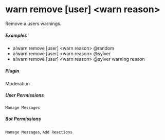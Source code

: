 # warn remove [user] &lt;warn reason&gt;

Remove a users warnings.
			

##### Examples

* a!warn remove [user] &lt;warn reason&gt; @random
* a!warn remove [user] &lt;warn reason&gt; @sylver
* a!warn remove [user] &lt;warn reason&gt; @sylver warning reason


##### Plugin
Moderation


##### User Permissions
`Manage Messages`


##### Bot Permissions
`Manage Messages`, `Add Reactions`